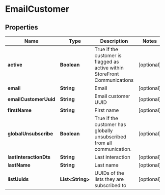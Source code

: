 
# EmailCustomer

## Properties
Name | Type | Description | Notes
------------ | ------------- | ------------- | -------------
**active** | **Boolean** | True if the customer is flagged as active within StoreFront Communications |  [optional]
**email** | **String** | Email |  [optional]
**emailCustomerUuid** | **String** | Email customer UUID |  [optional]
**firstName** | **String** | First name |  [optional]
**globalUnsubscribe** | **Boolean** | True if the customer has globally unsubscribed from all communication. |  [optional]
**lastInteractionDts** | **String** | Last interaction |  [optional]
**lastName** | **String** | Last name |  [optional]
**listUuids** | **List&lt;String&gt;** | UUIDs of the lists they are subscribed to |  [optional]



